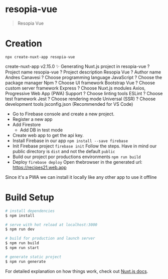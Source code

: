 # resopia-vue

> Resopia Vue

# Creation

`npx create-nuxt-app resopia-vue`

create-nuxt-app v2.15.0
✨  Generating Nuxt.js project in resopia-vue
? Project name resopia-vue
? Project description Resopia Vue
? Author name Andres Canavesi
? Choose programming language JavaScript
? Choose the package manager Npm
? Choose UI framework Bootstrap Vue
? Choose custom server framework Express
? Choose Nuxt.js modules Axios, Progressive Web App (PWA) Support
? Choose linting tools ESLint
? Choose test framework Jest
? Choose rendering mode Universal (SSR)
? Choose development tools jsconfig.json (Recommended for VS Code)

- Go to Firebase console and create a new project.
- Register a new app
- Add Firestore
  - Add DB in test mode
- Create web app to get the api key.
- Install Firebase in our app
`npm install --save firebase`
- Init Firebase project
`firebase init`
Follow the steps. Have in mind our public directory is `dist` and not the default `public`
- Build our project por productions environments
`npm run build`
- Deploy
`firebase deploy`
Open thebrowser in the generated url: https://recipes21.web.app

Since it's a PWA we can install it locally like any other app to use it offline

# Build Setup

```bash
# install dependencies
$ npm install

# serve with hot reload at localhost:3000
$ npm run dev

# build for production and launch server
$ npm run build
$ npm run start

# generate static project
$ npm run generate
```

For detailed explanation on how things work, check out [Nuxt.js docs](https://nuxtjs.org).

